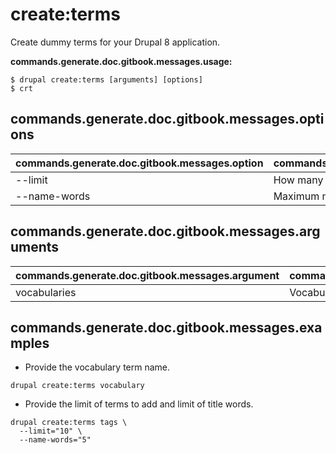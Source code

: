 # create:terms
Create dummy terms for your Drupal 8 application.

**commands.generate.doc.gitbook.messages.usage:**
```
$ drupal create:terms [arguments] [options]
$ crt
```

## commands.generate.doc.gitbook.messages.options
commands.generate.doc.gitbook.messages.option | commands.generate.doc.gitbook.messages.details
-------|-------------
--limit | How many terms would you like to create
--name-words | Maximum number of words in term names

## commands.generate.doc.gitbook.messages.arguments
commands.generate.doc.gitbook.messages.argument | commands.generate.doc.gitbook.messages.details
---------|-------------
vocabularies | Vocabulary(s) to be used in terms creation

## commands.generate.doc.gitbook.messages.examples
* Provide the vocabulary term name.
```
drupal create:terms vocabulary
```
* Provide the limit of terms to add and limit of title words.
```
drupal create:terms tags \
  --limit="10" \
  --name-words="5"
```
